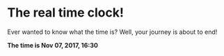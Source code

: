 # The real time clock!

Ever wanted to know what the time is? Well, your journey is about to end!

**The time is Nov 07, 2017, 16:30**